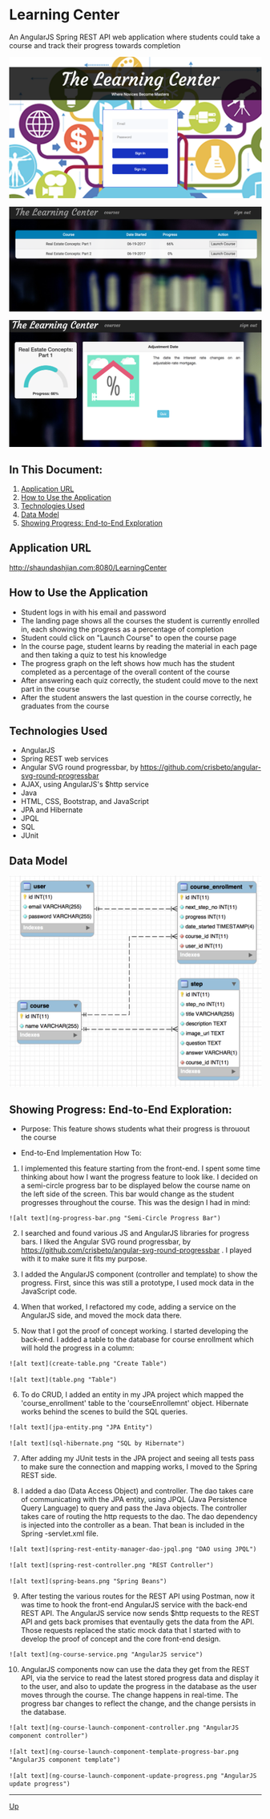 # Learning Center
An AngularJS Spring REST API web application where students could take a course and track their progress towards completion

![alt text](login.png "Login")

![alt text](enrollments.png "Course Enrollments")

![alt text](course-launch.png "Course Launch")

## In This Document:
1. [Application URL](#application-url)
2. [How to Use the Application](#how-to-use-the-application)
3. [Technologies Used](#technologies-used)
4. [Data Model](#data-model)
5. [Showing Progress: End-to-End Exploration](#showing-progress-end-to-end-exploration)

## Application URL
http://shaundashjian.com:8080/LearningCenter

## How to Use the Application
* Student logs in with his email and password
* The landing page shows all the courses the student is currently enrolled in, each showing the progress as a percentage of completion 
* Student could click on "Launch Course" to open the course page
* In the course page, student learns by reading the material in each page and then taking a quiz to test his knowledge
* The progress graph on the left shows how much has the student completed as a percentage of the overall content of the course
* After answering each quiz correctly, the student could move to the next part in the course
* After the student answers the last question in the course correctly, he graduates from the course

## Technologies Used
  * AngularJS
  * Spring REST web services
  * Angular SVG round progressbar, by https://github.com/crisbeto/angular-svg-round-progressbar
  * AJAX, using AngularJS's $http service
  * Java
  * HTML, CSS, Bootstrap, and JavaScript
  * JPA and Hibernate
  * JPQL
  * SQL
  * JUnit

## Data Model
![alt text](schema.png "Data Model")

## Showing Progress: End-to-End Exploration:
  * Purpose: This feature shows students what their progress is throuout the course
  
  * End-to-End Implementation How To:
  1. I implemented this feature starting from the front-end. I spent some time thinking about how I want the progress feature to look like. I decided on a semi-circle progress bar to be displayed below the course name on the left side of the screen. This bar would change as the student progresses throughout the course. This was the design I had in mind:
  
    ![alt text](ng-progress-bar.png "Semi-Circle Progress Bar")
    
  2. I searched and found various JS and AngularJS libraries for progress bars. I liked the Angular SVG round progressbar, by https://github.com/crisbeto/angular-svg-round-progressbar . I played with it to make sure it fits my purpose.
  
  3. I added the AngularJS component (controller and template) to show the progress. First, since this was still a prototype, I used mock data in the JavaScript code.
  
  4. When that worked, I refactored my code, adding a service on the AngularJS side, and moved the mock data there.
  
  5. Now that I got the proof of concept working. I started developing the back-end. I added a table to the database for course enrollment which will hold the progress in a column:
  
    ![alt text](create-table.png "Create Table")
    
    ![alt text](table.png "Table")
    
  6. To do CRUD, I added an entity in my JPA project which mapped the 'course_enrollment' table to the 'courseEnrollemnt' object. Hibernate works behind the scenes to build the SQL queries.
  
    ![alt text](jpa-entity.png "JPA Entity")
    
    ![alt text](sql-hibernate.png "SQL by Hibernate")
    
  7. After adding my JUnit tests in the JPA project and seeing all tests pass to make sure the connection and mapping works, I moved to the Spring REST side.
  
  8. I added a dao (Data Access Object) and controller. The dao takes care of communicating with the JPA entity, using JPQL (Java Persistence Query Language) to query and pass the Java objects. The controller takes care of routing the http requests to the dao. The dao dependency is injected into the controller as a bean. That bean is included in the Spring -servlet.xml file.
  
    ![alt text](spring-rest-entity-manager-dao-jpql.png "DAO using JPQL")
    
    ![alt text](spring-rest-controller.png "REST Controller")
    
    ![alt text](spring-beans.png "Spring Beans")
    
  9. After testing the various routes for the REST API using Postman, now it was time to hook the front-end AngularJS service with the back-end REST API. The AngularJS service now sends $http requests to the REST API and gets back promises that eventaully gets the data from the API. Those requests replaced the static mock data that I started with to develop the proof of concept and the core front-end design.
  
    ![alt text](ng-course-service.png "AngularJS service")
    
  10. AngularJS components now can use the data they get from the REST API, via the service to read the latest stored progress data and display it to the user, and also to update the progress in the database as the user moves through the course. The change happens in real-time. The progress bar changes to reflect the change, and the change persists in the database.
  
    ![alt text](ng-course-launch-component-controller.png "AngularJS component controller")
    
    ![alt text](ng-course-launch-component-template-progress-bar.png "AngularJS component template")
    
    ![alt text](ng-course-launch-component-update-progress.png "AngularJS update progress")

  <hr>

[Up](README.md)

